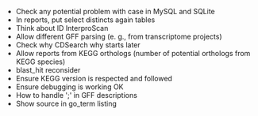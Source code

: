 * Check any potential problem with case in MySQL and SQLite
* In reports, put select distincts again tables
* Think about ID InterproScan
* Allow different GFF parsing (e. g., from transcriptome projects)
* Check why CDSearch why starts later
* Allow reports from KEGG orthologs (number of potential orthologs from KEGG species)
* blast_hit reconsider
* Ensure KEGG version is respected and followed
* Ensure debugging is working OK
* How to handle ';' in GFF descriptions
* Show source in go_term listing